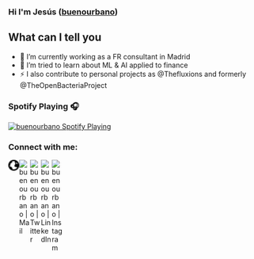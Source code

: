 ### Hi I'm Jesús ([buenourbano][website])


## What can I tell you

- 🔭 I’m currently working as a FR consultant in Madrid
- 🌱 I’m tried to learn about ML & AI applied to finance
- ⚡ I also contribute to personal projects as @Thefluxions and formerly @TheOpenBacteriaProject

### Spotify Playing 🎧
[<img src="https://spotify-now-playing.buenourbano.vercel.app/api/spotify-playing" alt="buenourbano Spotify Playing" width="350" />](https://open.spotify.com/user/aytoeru?si=2HH2QeLgTVyXR5Tnmeubvg)

### Connect with me:

[<img align="left" alt="buenourbano.github.io" width="22px" src="https://raw.githubusercontent.com/iconic/open-iconic/master/svg/globe.svg" />][website]
[<img align="left" alt="buenourbano | Mail" width="22px" src="https://cdn.jsdelivr.net/npm/simple-icons@3.7.0/icons/gmail.svg" />][mail]
[<img align="left" alt="buenourbano | Twitter" width="22px" src="https://cdn.jsdelivr.net/npm/simple-icons@v3/icons/twitter.svg" />][twitter]
[<img align="left" alt="buenourbano | LinkedIn" width="22px" src="https://cdn.jsdelivr.net/npm/simple-icons@v3/icons/linkedin.svg" />][linkedin]
[<img align="left" alt="buenourbano | Instagram" width="22px" src="https://cdn.jsdelivr.net/npm/simple-icons@v3/icons/instagram.svg" />][instagram]

[website]: https://buenourbano.github.com
[twitter]: https://twitter.com/buenourbano
[instagram]: https://instagram.com/buenourbano_
[linkedin]: https://linkedin.com/in/buenourbano
[mail]: mailto:jesusbuenourbano@gmail.com